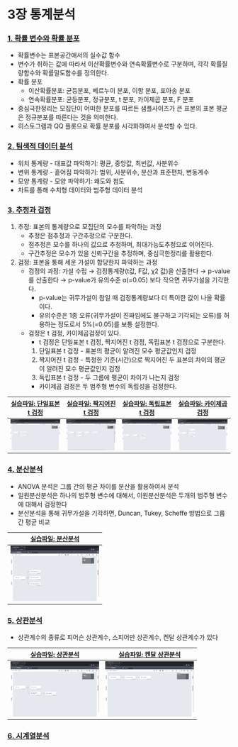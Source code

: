 # 3장 통계분석

### [1. 확률 변수와 확률 분포](./notes/확률%20변수와%20확률%20분포.md)
- 확률변수는 표본공간애서의 실수값 함수
- 변수가 취하는 값에 따라서 이산확률변수와 연속확률변수로 구분하며, 각각 확률질량함수와 확률밀도함수를 정의한다.
- 확률 분포
  - 이산확률분포: 균등분포, 베르누이 분포, 이항 분포, 포아송 분포
  - 연속확률분포: 균등분포, 정규분포, t 분포, 카이제곱 분포, F 분포
- 중심극한정리는 모집단이 어떠한 분포를 따르든 샘플사이즈가 큰 표본의 표본 평균은 정규분포를 따른다는 것을 의미한다.
- 히스토그램과 QQ 플롯으로 확률 분포를 시각화하여서 분석할 수 있다.

### [2. 팀색적 데이터 분석](./notes/탐색적%20데이터%20분석.md)
- 위치 통계량 - 대표값 파악하기: 평균, 중앙값, 최빈값, 사분위수
- 변위 통계량 - 흩어짐 파악하기: 범위, 사분위수, 분산과 표준편차, 변동계수
- 모양 통계량 - 모양 파악하기: 왜도와 첨도
- 차트를 통해 수치형 데이터와 범주형 데이터 분석

### [3. 추정과 검정](./notes/추정과%20검정.md)
1. 추정: 표본의 통계량으로 모집단의 모수를 파악하는 과정
   - 추정은 점추정과 구간추정으로 구분한다.
   - 점추정은 모수를 하나의 값으로 추정하며, 최대가능도추정으로 이어진다.
   - 구간추정은 모수가 있을 신뢰구간을 추정하며, 중심극한정리를 활용한다.
2. 검정: 표본을 통해 세운 가설이 합당한지 파악하는 과정
   - 검정의 과정: 가설 수립 → 검정통계량(t값, F값, χ2 값)을 산출한다 → p-value를 산출한다 → p-value가 유의수준 ɑ(=0.05) 보다 작으면 귀무가설을 기각한다.
     - p-value는 귀무가설이 참일 때 검정통계량보다 더 특이한 값이 나올 확률이다.
     - 유의수준은 1종 오류(귀무가설이 진짜임에도 불구하고 기각되는 오류)를 허용하는 정도로서 5%(=0.05)를 보통 설정한다.
   - 검정은 t 검정, 카이제곱검정이 있다.
     - t 검정은 단일표본 t 검정, 짝지어진 t 검정, 독립표본 t 검정으로 구분한다.
     1. 단일표본 t 검정 - 표본의 평균이 알려진 모수 평균값인지 검정
     2. 짝지어진 t 검정 - 특정한 기준(시간)으로 짝지어진 두 표본의 차이의 평균이 알려진 모수 평균값인지 검정
     3. 독립표본 t 검정 - 두 그룹에 평균이 차이가 나는지 검정
     -  카이제곱 검정은 두 범주형 변수의 독립성을 검정한다.

|[실습파일: 단일표본 t 검정](./단일표본%20t%20검정.json)|[실습파일: 짝지어진 t 검정](./짝지어진%20t-검정.json)|[실습파일: 독립표본 t 검정](./독립표본%20t%20겁정.json)|[실습파일: 카이제곱 검정](./카이제곱%20검정.json)|
|-|-|-|-|
|<img width="200" height="" src="./images/workflow_단일표본t검정.png"/>|<img width="200" height="" src="./images/workflow_짝지어진t검정.png"/>|<img width="200" height="" src="./images/workflow_독립표본t검정.png"/>|<img width="200" height="" src="./images/workflow_카이제곱검정.png"/>|

### [4. 분산분석](./notes/분산분석.md)
- ANOVA 분석은 그룹 간의 평균 차이를 분산을 활용하여서 분석
- 일원분산분석은 하나의 범주형 변수에 대해서, 이원분산분석은 두개의 범주형 변수에 대해서 검정한다
- 분산분석을 통해 귀무가설을 기각하면, Duncan, Tukey, Scheffe 방법으로 그룹간 평균 비교

|[실습파일: 분산분석](./분산분석.json)|
|-|
|<img width="200" height="" src="./images/workflow_분산분석.png"/>|

### [5. 상관분석](./notes/상관분석.md)
- 상관계수의 종류로 피어슨 상관계수, 스피어만 상관계수, 켄달 상관계수가 있다


|[실습파일: 상관분석](./상관분석.json)|[실습파일: 켄달 상관분석](./켄달%20상관분석.json)|
|-|-|
|<img width="200" height="" src="./images/workflow_상관분석.png"/>|<img width="200" height="" src="./images/workflow_켄달상관분석.png"/>|

### [6. 시계열분석](./notes/시계열분석.md)